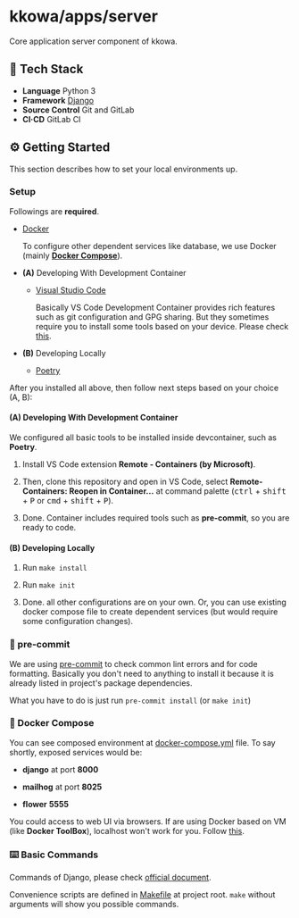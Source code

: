 # kkowa/apps/server

Core application server component of kkowa.

## 🧰 Tech Stack

- **Language** Python 3
- **Framework** [Django](https://www.djangoproject.com/)
- **Source Control** Git and GitLab
- **CI·CD** GitLab CI

## ⚙️ Getting Started

This section describes how to set your local environments up.

### Setup

Followings are **required**.

- [Docker](https://www.docker.com/)

  To configure other dependent services like database, we use Docker (mainly [**Docker Compose**](https://docs.docker.com/compose/)).

- **(A)** Developing With Development Container

  - [Visual Studio Code](https://code.visualstudio.com/)

    Basically VS Code Development Container provides rich features such as git configuration and GPG sharing. But they sometimes require you to install some tools based on your device. Please check [this](https://code.visualstudio.com/docs/remote/containers#_sharing-git-credentials-with-your-container).

- **(B)** Developing Locally

  - [Poetry](https://python-poetry.org/)

After you installed all above, then follow next steps based on your choice (A, B):

#### **(A)** Developing With Development Container

We configured all basic tools to be installed inside devcontainer, such as **Poetry**.

1. Install VS Code extension **Remote - Containers (by Microsoft)**.

1. Then, clone this repository and open in VS Code, select **Remote-Containers: Reopen in Container...** at command palette (<kbd>ctrl</kbd> + <kbd>shift</kbd> + <kbd>P</kbd> or <kbd>cmd</kbd> + <kbd>shift</kbd> + <kbd>P</kbd>).

1. Done. Container includes required tools such as **pre-commit**, so you are ready to code.

#### **(B)** Developing Locally

1. Run `make install`

1. Run `make init`

1. Done. all other configurations are on your own. Or, you can use existing docker compose file to create dependent services (but would require some configuration changes).

### 💯 pre-commit

We are using [pre-commit](https://pre-commit.com/) to check common lint errors and for code formatting. Basically you don't need to anything to install it because it is already listed in project's package dependencies.

What you have to do is just run `pre-commit install` (or `make init`)

### 🐋 Docker Compose

You can see composed environment at [docker-compose.yml](./docker-compose.yml) file. To say shortly, exposed services would be:

- **django** at port **8000**

- **mailhog** at port **8025**

- **flower** **5555**

You could access to web UI via browsers. If are using Docker based on VM (like **Docker ToolBox**), localhost won't work for you. Follow [this](https://stackoverflow.com/a/42886035).

### ⌨️ Basic Commands

Commands of Django, please check [official document](https://docs.djangoproject.com/en/3.2/ref/django-admin/).

Convenience scripts are defined in [Makefile](./Makefile) at project root. `make` without arguments will show you possible commands.

